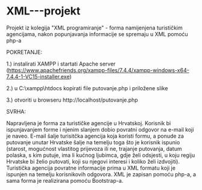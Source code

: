 # XML---projekt
Projekt iz kolegija "XML programiranje" - forma namijenjena turističkim agencijama, nakon popunjavanja informacije se spremaju u XML pomoću php-a

POKRETANJE:

1.) instalirati XAMPP i startati Apache server (https://www.apachefriends.org/xampp-files/7.4.4/xampp-windows-x64-7.4.4-1-VC15-installer.exe)

2.) u C:\xampp\htdocs kopirati file putovanje.php i priložene slike

3.) otvoriti u browseru http://localhost/putovanje.php


SVRHA:

Napravljena je forma za turističke agencije u Hrvatskoj. Korisnik bi ispunjavanjem forme i njenim slanjem dobio povratni odgovor na e-mail koji je naveo. E-mail šalje turisitčka agencija koja koristi formu, a ponude za putovanje unutar Hrvatske šalje na temelju toga što je korisnik ispunio (starost, mogućnost vlastitog prijevoza ili ne, trajanje putovanja, datum polaska, s kim putuje, ima li kućnog ljubimca, gdje želi odsjesti, u koju regiju Hrvatske bi želio putovati, koji su njegovi interesi i koliko želi izdvojiti). 
Turistička agencija povratne informacije prima u XML formatu koji je ispunjen na temelju korisnikovih odgovora. XML je zapisan pomoću php-a, a sama forma je realizirana pomoću Bootstrap-a.
